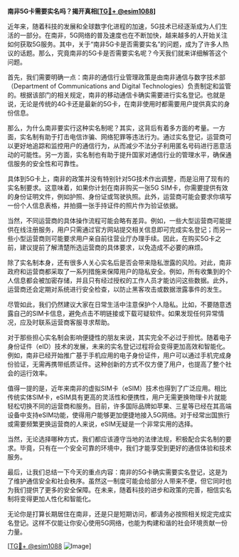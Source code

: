 **南非5G卡需要实名吗？揭开真相[[TG💪+ @esim1088](https://t.me/s/esim1088)]**

近年来，随着科技的发展和全球数字化进程的加速，5G技术已经逐渐成为人们生活的一部分。在南非，5G网络的普及速度也在不断加快，越来越多的人开始关注如何获取5G服务。其中，关于“南非5G卡是否需要实名”的问题，成为了许多人热议的话题。那么，究竟南非的5G卡是否需要实名呢？今天我们就来详细解答这个问题。

首先，我们需要明确一点：南非的通信行业管理政策是由南非通信与数字技术部（Department of Communications and Digital Technologies）负责制定和监管的。根据该部门的相关规定，南非的移动通信卡确实需要进行实名登记。也就是说，无论是传统的4G卡还是最新的5G卡，在南非使用时都需要用户提供真实的身份信息。

那么，为什么南非要实行这种实名制呢？其实，这背后有着多方面的考量。一方面，实名制有助于打击电信诈骗、网络犯罪等违法行为。通过实名登记，运营商可以更好地追踪和监控用户的通信行为，从而减少不法分子利用匿名号码进行恶意活动的可能性。另一方面，实名制也有助于提升国家对通信行业的管理水平，确保通信服务的安全性和可靠性。

具体到5G卡上，南非的政策并没有特别针对5G技术作出调整，而是沿用了现有的实名制要求。这意味着，如果你计划在南非购买一张5G SIM卡，你需要提供有效的身份证明文件，例如护照、身份证或驾驶执照。此外，运营商可能会要求你填写一份个人信息表格，并拍摄一张手持证件的照片作为验证依据。

当然，不同运营商的具体操作流程可能会略有差异。例如，一些大型运营商可能提供在线注册服务，用户只需通过官方网站提交相关信息即可完成实名登记；而另一些小型运营商则可能要求用户亲自前往营业厅办理手续。因此，在购买5G卡之前，建议提前了解清楚所选运营商的具体要求，以免造成不必要的麻烦。

除了实名制本身，还有很多人关心实名后是否会带来隐私泄露的风险。对此，南非政府和运营商都采取了一系列措施来保障用户的隐私安全。例如，所有收集到的个人信息都会被加密存储，并且只有经过授权的工作人员才能访问这些数据。此外，运营商还会定期对系统进行安全检查，以防止黑客攻击或数据泄露事件的发生。

尽管如此，我们仍然建议大家在日常生活中注意保护个人隐私。比如，不要随意透露自己的SIM卡信息，避免点击不明链接或下载可疑软件。如果发现任何异常情况，应及时联系运营商客服寻求帮助。

对于那些担心实名制会影响便捷性的朋友来说，其实完全不必过于担忧。随着电子身份证件（eID）技术的发展，未来的实名登记过程将会变得更加高效和智能化。例如，南非已经开始推广基于手机应用的电子身份证件，用户可以通过手机完成身份验证，无需再携带纸质证件。这种创新的方式不仅方便了用户，也提高了整个社会的运行效率。

值得一提的是，近年来南非的虚拟SIM卡（eSIM）技术也得到了广泛应用。相比传统实体SIM卡，eSIM具有更高的灵活性和便携性，用户无需更换物理卡片就能轻松切换不同的运营商和服务。目前，许多国际品牌如苹果、三星等已经在其高端设备中支持eSIM功能，使得用户能够更加便捷地接入5G网络。对于经常出国旅行或需要频繁更换运营商的人来说，eSIM无疑是一个非常实用的选择。

当然，无论选择哪种方式，我们都应该遵守当地的法律法规，积极配合实名制的要求。毕竟，只有在一个安全可靠的环境中，我们才能享受到更好的通信体验和技术服务。

最后，让我们总结一下今天的重点内容：南非的5G卡确实需要实名登记，这是为了维护通信安全和社会秩序。虽然这一制度可能会给部分人带来不便，但它同时也为我们提供了更多的安全保障。在未来，随着科技的进步和政策的完善，相信实名制将变得更加人性化和智能化。

无论你是打算长期居住在南非，还是只是短期访问，都请务必按照相关规定完成实名登记。这样不仅能让你安心使用5G网络，也能为构建和谐的社会环境贡献一份力量。

[[TG💪+ @esim1088](https://t.me/s/esim1088) ![Image](https://i.postimg.cc/4NQfJmqS/Snipaste-2025-05-13-00-14-12.png)]